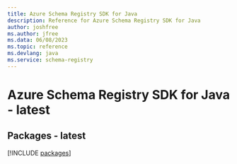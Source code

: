 ```yaml
---
title: Azure Schema Registry SDK for Java
description: Reference for Azure Schema Registry SDK for Java
author: joshfree
ms.author: jfree
ms.data: 06/08/2023
ms.topic: reference
ms.devlang: java
ms.service: schema-registry
---
```

# Azure Schema Registry SDK for Java - latest
## Packages - latest
[!INCLUDE [packages](schema-registry-index.md)]